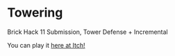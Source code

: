 # Towering
 Brick Hack 11 Submission, Tower Defense + Incremental

You can play it [here at Itch!](https://yiroh.itch.io/towering)
